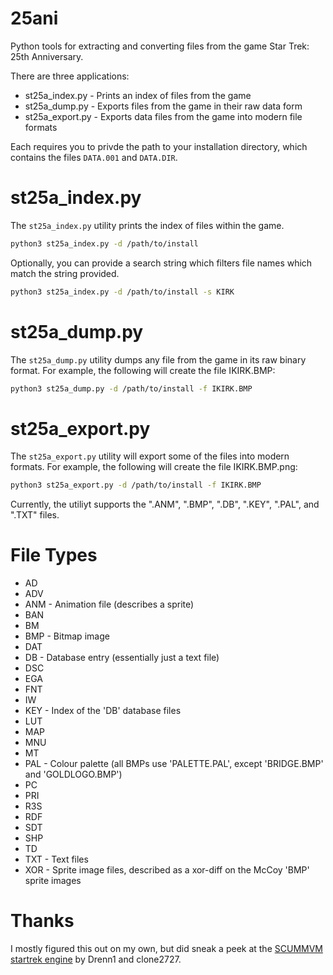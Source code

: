 # 25ani

Python tools for extracting and converting files from the game Star Trek: 25th Anniversary.

There are three applications:
* st25a_index.py - Prints an index of files from the game
* st25a_dump.py - Exports files from the game in their raw data form
* st25a_export.py - Exports data files from the game into modern file formats

Each requires you to privde the path to your installation directory,
which contains the files `DATA.001` and `DATA.DIR`.


# st25a_index.py

The `st25a_index.py` utility prints the index of files within the game.

```sh
python3 st25a_index.py -d /path/to/install
```

Optionally, you can provide a search string which filters file names which match the string provided.

```sh
python3 st25a_index.py -d /path/to/install -s KIRK
```


# st25a_dump.py

The `st25a_dump.py` utility dumps any file from the game in its raw binary format.
For example, the following will create the file IKIRK.BMP:

```sh
python3 st25a_dump.py -d /path/to/install -f IKIRK.BMP
```


# st25a_export.py

The `st25a_export.py` utility will export some of the files into modern formats.
For example, the following will create the file IKIRK.BMP.png:

```sh
python3 st25a_export.py -d /path/to/install -f IKIRK.BMP
```

Currently, the utiliyt supports the ".ANM", ".BMP", ".DB", ".KEY", ".PAL", and ".TXT" files.


# File Types

* AD
* ADV
* ANM - Animation file (describes a sprite)
* BAN
* BM
* BMP - Bitmap image
* DAT
* DB  - Database entry (essentially just a text file)
* DSC
* EGA
* FNT
* IW
* KEY - Index of the 'DB' database files
* LUT
* MAP
* MNU
* MT
* PAL - Colour palette (all BMPs use 'PALETTE.PAL', except 'BRIDGE.BMP' and 'GOLDLOGO.BMP')
* PC
* PRI
* R3S
* RDF
* SDT
* SHP
* TD
* TXT - Text files
* XOR - Sprite image files, described as a xor-diff on the McCoy 'BMP' sprite images


# Thanks

I mostly figured this out on my own, but did sneak a peek at the
[SCUMMVM startrek engine](https://github.com/Vahti/scummvm-startrek)
by Drenn1 and clone2727.
